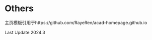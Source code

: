 
# Others

主页模板引用于https://github.com/RayeRen/acad-homepage.github.io

<div style="width: 250px; margin:0 auto;">
<script type="text/javascript" id="clustrmaps" src="//clustrmaps.com/map_v2.js?d=vFjAyioFc676TjhktdV7MAtZ6ijwKyzugs0YmzxGgPo&cl=ffffff&w=a"></script>
</div>

Last Update 2024.3